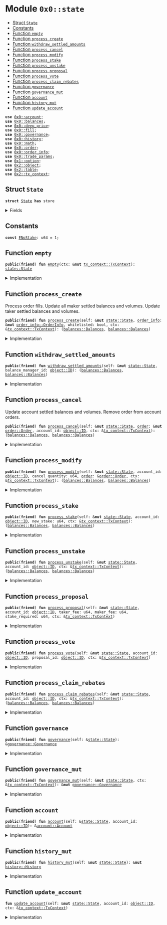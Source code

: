 
<a name="0x0_state"></a>

# Module `0x0::state`



-  [Struct `State`](#0x0_state_State)
-  [Constants](#@Constants_0)
-  [Function `empty`](#0x0_state_empty)
-  [Function `process_create`](#0x0_state_process_create)
-  [Function `withdraw_settled_amounts`](#0x0_state_withdraw_settled_amounts)
-  [Function `process_cancel`](#0x0_state_process_cancel)
-  [Function `process_modify`](#0x0_state_process_modify)
-  [Function `process_stake`](#0x0_state_process_stake)
-  [Function `process_unstake`](#0x0_state_process_unstake)
-  [Function `process_proposal`](#0x0_state_process_proposal)
-  [Function `process_vote`](#0x0_state_process_vote)
-  [Function `process_claim_rebates`](#0x0_state_process_claim_rebates)
-  [Function `governance`](#0x0_state_governance)
-  [Function `governance_mut`](#0x0_state_governance_mut)
-  [Function `account`](#0x0_state_account)
-  [Function `history_mut`](#0x0_state_history_mut)
-  [Function `update_account`](#0x0_state_update_account)


<pre><code><b>use</b> <a href="account.md#0x0_account">0x0::account</a>;
<b>use</b> <a href="balances.md#0x0_balances">0x0::balances</a>;
<b>use</b> <a href="deep_price.md#0x0_deep_price">0x0::deep_price</a>;
<b>use</b> <a href="fill.md#0x0_fill">0x0::fill</a>;
<b>use</b> <a href="governance.md#0x0_governance">0x0::governance</a>;
<b>use</b> <a href="history.md#0x0_history">0x0::history</a>;
<b>use</b> <a href="math.md#0x0_math">0x0::math</a>;
<b>use</b> <a href="order.md#0x0_order">0x0::order</a>;
<b>use</b> <a href="order_info.md#0x0_order_info">0x0::order_info</a>;
<b>use</b> <a href="trade_params.md#0x0_trade_params">0x0::trade_params</a>;
<b>use</b> <a href="dependencies/move-stdlib/option.md#0x1_option">0x1::option</a>;
<b>use</b> <a href="dependencies/sui-framework/object.md#0x2_object">0x2::object</a>;
<b>use</b> <a href="dependencies/sui-framework/table.md#0x2_table">0x2::table</a>;
<b>use</b> <a href="dependencies/sui-framework/tx_context.md#0x2_tx_context">0x2::tx_context</a>;
</code></pre>



<a name="0x0_state_State"></a>

## Struct `State`



<pre><code><b>struct</b> <a href="state.md#0x0_state_State">State</a> <b>has</b> store
</code></pre>



<details>
<summary>Fields</summary>


<dl>
<dt>
<code>accounts: <a href="dependencies/sui-framework/table.md#0x2_table_Table">table::Table</a>&lt;<a href="dependencies/sui-framework/object.md#0x2_object_ID">object::ID</a>, <a href="account.md#0x0_account_Account">account::Account</a>&gt;</code>
</dt>
<dd>

</dd>
<dt>
<code><a href="history.md#0x0_history">history</a>: <a href="history.md#0x0_history_History">history::History</a></code>
</dt>
<dd>

</dd>
<dt>
<code><a href="governance.md#0x0_governance">governance</a>: <a href="governance.md#0x0_governance_Governance">governance::Governance</a></code>
</dt>
<dd>

</dd>
</dl>


</details>

<a name="@Constants_0"></a>

## Constants


<a name="0x0_state_ENoStake"></a>



<pre><code><b>const</b> <a href="state.md#0x0_state_ENoStake">ENoStake</a>: u64 = 1;
</code></pre>



<a name="0x0_state_empty"></a>

## Function `empty`



<pre><code><b>public</b>(<b>friend</b>) <b>fun</b> <a href="state.md#0x0_state_empty">empty</a>(ctx: &<b>mut</b> <a href="dependencies/sui-framework/tx_context.md#0x2_tx_context_TxContext">tx_context::TxContext</a>): <a href="state.md#0x0_state_State">state::State</a>
</code></pre>



<details>
<summary>Implementation</summary>


<pre><code><b>public</b>(package) <b>fun</b> <a href="state.md#0x0_state_empty">empty</a>(ctx: &<b>mut</b> TxContext): <a href="state.md#0x0_state_State">State</a> {
    <b>let</b> <a href="governance.md#0x0_governance">governance</a> = <a href="governance.md#0x0_governance_empty">governance::empty</a>(ctx);
    <b>let</b> <a href="trade_params.md#0x0_trade_params">trade_params</a> = <a href="governance.md#0x0_governance">governance</a>.<a href="trade_params.md#0x0_trade_params">trade_params</a>();
    <b>let</b> <a href="history.md#0x0_history">history</a> = <a href="history.md#0x0_history_empty">history::empty</a>(<a href="trade_params.md#0x0_trade_params">trade_params</a>, ctx.epoch(), ctx);

    <a href="state.md#0x0_state_State">State</a> {
        <a href="history.md#0x0_history">history</a>,
        <a href="governance.md#0x0_governance">governance</a>,
        accounts: <a href="dependencies/sui-framework/table.md#0x2_table_new">table::new</a>(ctx),
    }
}
</code></pre>



</details>

<a name="0x0_state_process_create"></a>

## Function `process_create`

Process order fills.
Update all maker settled balances and volumes.
Update taker settled balances and volumes.


<pre><code><b>public</b>(<b>friend</b>) <b>fun</b> <a href="state.md#0x0_state_process_create">process_create</a>(self: &<b>mut</b> <a href="state.md#0x0_state_State">state::State</a>, <a href="order_info.md#0x0_order_info">order_info</a>: &<b>mut</b> <a href="order_info.md#0x0_order_info_OrderInfo">order_info::OrderInfo</a>, whitelisted: bool, ctx: &<a href="dependencies/sui-framework/tx_context.md#0x2_tx_context_TxContext">tx_context::TxContext</a>): (<a href="balances.md#0x0_balances_Balances">balances::Balances</a>, <a href="balances.md#0x0_balances_Balances">balances::Balances</a>)
</code></pre>



<details>
<summary>Implementation</summary>


<pre><code><b>public</b>(package) <b>fun</b> <a href="state.md#0x0_state_process_create">process_create</a>(
    self: &<b>mut</b> <a href="state.md#0x0_state_State">State</a>,
    <a href="order_info.md#0x0_order_info">order_info</a>: &<b>mut</b> OrderInfo,
    whitelisted: bool,
    ctx: &TxContext,
): (Balances, Balances) {
    self.<a href="governance.md#0x0_governance">governance</a>.<b>update</b>(ctx);
    self.<a href="history.md#0x0_history">history</a>.<b>update</b>(self.<a href="governance.md#0x0_governance">governance</a>.<a href="trade_params.md#0x0_trade_params">trade_params</a>(), ctx);
    <b>let</b> fills = <a href="order_info.md#0x0_order_info">order_info</a>.fills();
    <b>let</b> <b>mut</b> i = 0;

    <b>while</b> (i &lt; fills.length()) {
        <b>let</b> <a href="fill.md#0x0_fill">fill</a> = &fills[i];
        <b>let</b> maker = <a href="fill.md#0x0_fill">fill</a>.balance_manager_id();
        self.<a href="state.md#0x0_state_update_account">update_account</a>(maker, ctx);
        <b>let</b> <a href="account.md#0x0_account">account</a> = &<b>mut</b> self.accounts[maker];
        <a href="account.md#0x0_account">account</a>.process_maker_fill(<a href="fill.md#0x0_fill">fill</a>);

        <b>let</b> base_volume = <a href="fill.md#0x0_fill">fill</a>.base_quantity();
        <b>let</b> quote_volume = <a href="fill.md#0x0_fill">fill</a>.quote_quantity();
        self.<a href="history.md#0x0_history">history</a>.add_volume(base_volume, <a href="account.md#0x0_account">account</a>.active_stake());
        <b>let</b> historic_maker_fee = self.<a href="history.md#0x0_history">history</a>.historic_maker_fee(<a href="fill.md#0x0_fill">fill</a>.maker_epoch());
        <b>let</b> fee_volume = <a href="fill.md#0x0_fill">fill</a>.maker_deep_price().deep_quantity(base_volume, quote_volume);
        <b>let</b> order_maker_fee = <b>if</b> (whitelisted) {
            0
        } <b>else</b> {
            math::mul(fee_volume, historic_maker_fee)
        };
        self.<a href="history.md#0x0_history">history</a>.add_total_fees_collected(<a href="balances.md#0x0_balances_new">balances::new</a>(0, 0, order_maker_fee));

        i = i + 1;
    };

    self.<a href="state.md#0x0_state_update_account">update_account</a>(<a href="order_info.md#0x0_order_info">order_info</a>.balance_manager_id(), ctx);
    <b>let</b> <a href="account.md#0x0_account">account</a> = &<b>mut</b> self.accounts[<a href="order_info.md#0x0_order_info">order_info</a>.balance_manager_id()];
    <b>let</b> account_volume = <a href="account.md#0x0_account">account</a>.total_volume();
    <b>let</b> account_stake = <a href="account.md#0x0_account">account</a>.active_stake();

    // avg exucuted price for taker
    <b>let</b> avg_executed_price = <b>if</b> (<a href="order_info.md#0x0_order_info">order_info</a>.executed_quantity() &gt; 0) {math::div(
        <a href="order_info.md#0x0_order_info">order_info</a>.cumulative_quote_quantity(),
        <a href="order_info.md#0x0_order_info">order_info</a>.executed_quantity()
    )} <b>else</b> {0};
    <b>let</b> account_volume_in_deep =
        <a href="order_info.md#0x0_order_info">order_info</a>.order_deep_price().deep_quantity(account_volume, math::mul(account_volume, avg_executed_price));

    // taker fee will almost be calculated <b>as</b> 0 for whitelisted pools by default, <b>as</b> account_volume_in_deep is 0
    <b>let</b> taker_fee = self.<a href="governance.md#0x0_governance">governance</a>.<a href="trade_params.md#0x0_trade_params">trade_params</a>().taker_fee_for_user(account_stake, account_volume_in_deep);
    <b>let</b> maker_fee = self.<a href="governance.md#0x0_governance">governance</a>.<a href="trade_params.md#0x0_trade_params">trade_params</a>().maker_fee();

    <b>if</b> (<a href="order_info.md#0x0_order_info">order_info</a>.remaining_quantity() &gt; 0) {
        <a href="account.md#0x0_account">account</a>.add_order(<a href="order_info.md#0x0_order_info">order_info</a>.order_id());
    };
    <a href="account.md#0x0_account">account</a>.add_taker_volume(<a href="order_info.md#0x0_order_info">order_info</a>.executed_quantity());

    <b>let</b> (<b>mut</b> settled, <b>mut</b> owed) = <a href="order_info.md#0x0_order_info">order_info</a>.calculate_partial_fill_balances(taker_fee, maker_fee);
    <b>let</b> (old_settled, old_owed) = <a href="account.md#0x0_account">account</a>.settle();
    self.<a href="history.md#0x0_history">history</a>.add_total_fees_collected(<a href="balances.md#0x0_balances_new">balances::new</a>(0, 0, <a href="order_info.md#0x0_order_info">order_info</a>.paid_fees()));
    settled.add_balances(old_settled);
    owed.add_balances(old_owed);

    (settled, owed)
}
</code></pre>



</details>

<a name="0x0_state_withdraw_settled_amounts"></a>

## Function `withdraw_settled_amounts`



<pre><code><b>public</b>(<b>friend</b>) <b>fun</b> <a href="state.md#0x0_state_withdraw_settled_amounts">withdraw_settled_amounts</a>(self: &<b>mut</b> <a href="state.md#0x0_state_State">state::State</a>, balance_manager_id: <a href="dependencies/sui-framework/object.md#0x2_object_ID">object::ID</a>): (<a href="balances.md#0x0_balances_Balances">balances::Balances</a>, <a href="balances.md#0x0_balances_Balances">balances::Balances</a>)
</code></pre>



<details>
<summary>Implementation</summary>


<pre><code><b>public</b>(package) <b>fun</b> <a href="state.md#0x0_state_withdraw_settled_amounts">withdraw_settled_amounts</a>(
    self: &<b>mut</b> <a href="state.md#0x0_state_State">State</a>,
    balance_manager_id: ID,
): (Balances, Balances) {
    <b>let</b> <a href="account.md#0x0_account">account</a> = &<b>mut</b> self.accounts[balance_manager_id];

    <a href="account.md#0x0_account">account</a>.settle()
}
</code></pre>



</details>

<a name="0x0_state_process_cancel"></a>

## Function `process_cancel`

Update account settled balances and volumes.
Remove order from account orders.


<pre><code><b>public</b>(<b>friend</b>) <b>fun</b> <a href="state.md#0x0_state_process_cancel">process_cancel</a>(self: &<b>mut</b> <a href="state.md#0x0_state_State">state::State</a>, <a href="order.md#0x0_order">order</a>: &<b>mut</b> <a href="order.md#0x0_order_Order">order::Order</a>, account_id: <a href="dependencies/sui-framework/object.md#0x2_object_ID">object::ID</a>, ctx: &<a href="dependencies/sui-framework/tx_context.md#0x2_tx_context_TxContext">tx_context::TxContext</a>): (<a href="balances.md#0x0_balances_Balances">balances::Balances</a>, <a href="balances.md#0x0_balances_Balances">balances::Balances</a>)
</code></pre>



<details>
<summary>Implementation</summary>


<pre><code><b>public</b>(package) <b>fun</b> <a href="state.md#0x0_state_process_cancel">process_cancel</a>(
    self: &<b>mut</b> <a href="state.md#0x0_state_State">State</a>,
    <a href="order.md#0x0_order">order</a>: &<b>mut</b> Order,
    account_id: ID,
    ctx: &TxContext,
): (Balances, Balances) {
    self.<a href="governance.md#0x0_governance">governance</a>.<b>update</b>(ctx);
    self.<a href="history.md#0x0_history">history</a>.<b>update</b>(self.<a href="governance.md#0x0_governance">governance</a>.<a href="trade_params.md#0x0_trade_params">trade_params</a>(), ctx);
    self.<a href="state.md#0x0_state_update_account">update_account</a>(account_id, ctx);
    <a href="order.md#0x0_order">order</a>.set_canceled();

    <b>let</b> epoch = <a href="order.md#0x0_order">order</a>.epoch();
    <b>let</b> maker_fee = self.<a href="history.md#0x0_history">history</a>.historic_maker_fee(epoch);
    <b>let</b> <a href="balances.md#0x0_balances">balances</a> = <a href="order.md#0x0_order">order</a>.calculate_cancel_refund(maker_fee, <a href="dependencies/move-stdlib/option.md#0x1_option_none">option::none</a>());

    <b>let</b> <a href="account.md#0x0_account">account</a> = &<b>mut</b> self.accounts[account_id];
    <a href="account.md#0x0_account">account</a>.remove_order(<a href="order.md#0x0_order">order</a>.order_id());
    <a href="account.md#0x0_account">account</a>.add_settled_balances(<a href="balances.md#0x0_balances">balances</a>);

    <a href="account.md#0x0_account">account</a>.settle()
}
</code></pre>



</details>

<a name="0x0_state_process_modify"></a>

## Function `process_modify`



<pre><code><b>public</b>(<b>friend</b>) <b>fun</b> <a href="state.md#0x0_state_process_modify">process_modify</a>(self: &<b>mut</b> <a href="state.md#0x0_state_State">state::State</a>, account_id: <a href="dependencies/sui-framework/object.md#0x2_object_ID">object::ID</a>, cancel_quantity: u64, <a href="order.md#0x0_order">order</a>: &<a href="order.md#0x0_order_Order">order::Order</a>, ctx: &<a href="dependencies/sui-framework/tx_context.md#0x2_tx_context_TxContext">tx_context::TxContext</a>): (<a href="balances.md#0x0_balances_Balances">balances::Balances</a>, <a href="balances.md#0x0_balances_Balances">balances::Balances</a>)
</code></pre>



<details>
<summary>Implementation</summary>


<pre><code><b>public</b>(package) <b>fun</b> <a href="state.md#0x0_state_process_modify">process_modify</a>(
    self: &<b>mut</b> <a href="state.md#0x0_state_State">State</a>,
    account_id: ID,
    cancel_quantity: u64,
    <a href="order.md#0x0_order">order</a>: &Order,
    ctx: &TxContext,
): (Balances, Balances) {
    self.<a href="governance.md#0x0_governance">governance</a>.<b>update</b>(ctx);
    self.<a href="history.md#0x0_history">history</a>.<b>update</b>(self.<a href="governance.md#0x0_governance">governance</a>.<a href="trade_params.md#0x0_trade_params">trade_params</a>(), ctx);
    self.<a href="state.md#0x0_state_update_account">update_account</a>(account_id, ctx);

    <b>let</b> epoch = <a href="order.md#0x0_order">order</a>.epoch();
    <b>let</b> maker_fee = self.<a href="history.md#0x0_history">history</a>.historic_maker_fee(epoch);
    <b>let</b> <a href="balances.md#0x0_balances">balances</a> = <a href="order.md#0x0_order">order</a>.calculate_cancel_refund(maker_fee, <a href="dependencies/move-stdlib/option.md#0x1_option_some">option::some</a>(cancel_quantity));

    self.accounts[account_id].add_settled_balances(<a href="balances.md#0x0_balances">balances</a>);

    self.accounts[account_id].settle()
}
</code></pre>



</details>

<a name="0x0_state_process_stake"></a>

## Function `process_stake`



<pre><code><b>public</b>(<b>friend</b>) <b>fun</b> <a href="state.md#0x0_state_process_stake">process_stake</a>(self: &<b>mut</b> <a href="state.md#0x0_state_State">state::State</a>, account_id: <a href="dependencies/sui-framework/object.md#0x2_object_ID">object::ID</a>, new_stake: u64, ctx: &<a href="dependencies/sui-framework/tx_context.md#0x2_tx_context_TxContext">tx_context::TxContext</a>): (<a href="balances.md#0x0_balances_Balances">balances::Balances</a>, <a href="balances.md#0x0_balances_Balances">balances::Balances</a>)
</code></pre>



<details>
<summary>Implementation</summary>


<pre><code><b>public</b>(package) <b>fun</b> <a href="state.md#0x0_state_process_stake">process_stake</a>(
    self: &<b>mut</b> <a href="state.md#0x0_state_State">State</a>,
    account_id: ID,
    new_stake: u64,
    ctx: &TxContext,
): (Balances, Balances) {
    self.<a href="governance.md#0x0_governance">governance</a>.<b>update</b>(ctx);
    self.<a href="history.md#0x0_history">history</a>.<b>update</b>(self.<a href="governance.md#0x0_governance">governance</a>.<a href="trade_params.md#0x0_trade_params">trade_params</a>(), ctx);
    self.<a href="state.md#0x0_state_update_account">update_account</a>(account_id, ctx);

    <b>let</b> (stake_before, stake_after) = self.accounts[account_id].add_stake(new_stake);
    self.<a href="governance.md#0x0_governance">governance</a>.adjust_voting_power(stake_before, stake_after);

    self.accounts[account_id].settle()
}
</code></pre>



</details>

<a name="0x0_state_process_unstake"></a>

## Function `process_unstake`



<pre><code><b>public</b>(<b>friend</b>) <b>fun</b> <a href="state.md#0x0_state_process_unstake">process_unstake</a>(self: &<b>mut</b> <a href="state.md#0x0_state_State">state::State</a>, account_id: <a href="dependencies/sui-framework/object.md#0x2_object_ID">object::ID</a>, ctx: &<a href="dependencies/sui-framework/tx_context.md#0x2_tx_context_TxContext">tx_context::TxContext</a>): (<a href="balances.md#0x0_balances_Balances">balances::Balances</a>, <a href="balances.md#0x0_balances_Balances">balances::Balances</a>)
</code></pre>



<details>
<summary>Implementation</summary>


<pre><code><b>public</b>(package) <b>fun</b> <a href="state.md#0x0_state_process_unstake">process_unstake</a>(
    self: &<b>mut</b> <a href="state.md#0x0_state_State">State</a>,
    account_id: ID,
    ctx: &TxContext,
): (Balances, Balances) {
    self.<a href="governance.md#0x0_governance">governance</a>.<b>update</b>(ctx);
    self.<a href="history.md#0x0_history">history</a>.<b>update</b>(self.<a href="governance.md#0x0_governance">governance</a>.<a href="trade_params.md#0x0_trade_params">trade_params</a>(), ctx);
    self.<a href="state.md#0x0_state_update_account">update_account</a>(account_id, ctx);

    <b>let</b> <a href="account.md#0x0_account">account</a> = &<b>mut</b> self.accounts[account_id];
    <b>let</b> active_stake = <a href="account.md#0x0_account">account</a>.active_stake();
    <b>let</b> inactive_stake = <a href="account.md#0x0_account">account</a>.inactive_stake();
    <b>let</b> voted_proposal = <a href="account.md#0x0_account">account</a>.voted_proposal();
    <a href="account.md#0x0_account">account</a>.remove_stake();
    self.<a href="governance.md#0x0_governance">governance</a>.adjust_voting_power(active_stake + inactive_stake, 0);
    self.<a href="governance.md#0x0_governance">governance</a>.adjust_vote(voted_proposal, <a href="dependencies/move-stdlib/option.md#0x1_option_none">option::none</a>(), active_stake);

    <a href="account.md#0x0_account">account</a>.settle()
}
</code></pre>



</details>

<a name="0x0_state_process_proposal"></a>

## Function `process_proposal`



<pre><code><b>public</b>(<b>friend</b>) <b>fun</b> <a href="state.md#0x0_state_process_proposal">process_proposal</a>(self: &<b>mut</b> <a href="state.md#0x0_state_State">state::State</a>, account_id: <a href="dependencies/sui-framework/object.md#0x2_object_ID">object::ID</a>, taker_fee: u64, maker_fee: u64, stake_required: u64, ctx: &<a href="dependencies/sui-framework/tx_context.md#0x2_tx_context_TxContext">tx_context::TxContext</a>)
</code></pre>



<details>
<summary>Implementation</summary>


<pre><code><b>public</b>(package) <b>fun</b> <a href="state.md#0x0_state_process_proposal">process_proposal</a>(
    self: &<b>mut</b> <a href="state.md#0x0_state_State">State</a>,
    account_id: ID,
    taker_fee: u64,
    maker_fee: u64,
    stake_required: u64,
    ctx: &TxContext,
) {
    self.<a href="governance.md#0x0_governance">governance</a>.<b>update</b>(ctx);
    self.<a href="history.md#0x0_history">history</a>.<b>update</b>(self.<a href="governance.md#0x0_governance">governance</a>.<a href="trade_params.md#0x0_trade_params">trade_params</a>(), ctx);
    self.<a href="state.md#0x0_state_update_account">update_account</a>(account_id, ctx);

    <b>let</b> stake = self.accounts[account_id].active_stake();
    <b>assert</b>!(stake &gt; 0, <a href="state.md#0x0_state_ENoStake">ENoStake</a>);

    self.<a href="governance.md#0x0_governance">governance</a>.add_proposal(taker_fee, maker_fee, stake_required, stake, account_id);
    self.<a href="state.md#0x0_state_process_vote">process_vote</a>(account_id, account_id, ctx);
}
</code></pre>



</details>

<a name="0x0_state_process_vote"></a>

## Function `process_vote`



<pre><code><b>public</b>(<b>friend</b>) <b>fun</b> <a href="state.md#0x0_state_process_vote">process_vote</a>(self: &<b>mut</b> <a href="state.md#0x0_state_State">state::State</a>, account_id: <a href="dependencies/sui-framework/object.md#0x2_object_ID">object::ID</a>, proposal_id: <a href="dependencies/sui-framework/object.md#0x2_object_ID">object::ID</a>, ctx: &<a href="dependencies/sui-framework/tx_context.md#0x2_tx_context_TxContext">tx_context::TxContext</a>)
</code></pre>



<details>
<summary>Implementation</summary>


<pre><code><b>public</b>(package) <b>fun</b> <a href="state.md#0x0_state_process_vote">process_vote</a>(
    self: &<b>mut</b> <a href="state.md#0x0_state_State">State</a>,
    account_id: ID,
    proposal_id: ID,
    ctx: &TxContext,
) {
    self.<a href="governance.md#0x0_governance">governance</a>.<b>update</b>(ctx);
    self.<a href="history.md#0x0_history">history</a>.<b>update</b>(self.<a href="governance.md#0x0_governance">governance</a>.<a href="trade_params.md#0x0_trade_params">trade_params</a>(), ctx);
    self.<a href="state.md#0x0_state_update_account">update_account</a>(account_id, ctx);

    <b>let</b> <a href="account.md#0x0_account">account</a> = &<b>mut</b> self.accounts[account_id];
    <b>assert</b>!(<a href="account.md#0x0_account">account</a>.active_stake() &gt; 0, <a href="state.md#0x0_state_ENoStake">ENoStake</a>);

    <b>let</b> prev_proposal = <a href="account.md#0x0_account">account</a>.set_voted_proposal(<a href="dependencies/move-stdlib/option.md#0x1_option_some">option::some</a>(proposal_id));
    self.<a href="governance.md#0x0_governance">governance</a>.adjust_vote(
        prev_proposal,
        <a href="dependencies/move-stdlib/option.md#0x1_option_some">option::some</a>(proposal_id),
        <a href="account.md#0x0_account">account</a>.active_stake(),
    );
}
</code></pre>



</details>

<a name="0x0_state_process_claim_rebates"></a>

## Function `process_claim_rebates`



<pre><code><b>public</b>(<b>friend</b>) <b>fun</b> <a href="state.md#0x0_state_process_claim_rebates">process_claim_rebates</a>(self: &<b>mut</b> <a href="state.md#0x0_state_State">state::State</a>, account_id: <a href="dependencies/sui-framework/object.md#0x2_object_ID">object::ID</a>, ctx: &<a href="dependencies/sui-framework/tx_context.md#0x2_tx_context_TxContext">tx_context::TxContext</a>): (<a href="balances.md#0x0_balances_Balances">balances::Balances</a>, <a href="balances.md#0x0_balances_Balances">balances::Balances</a>)
</code></pre>



<details>
<summary>Implementation</summary>


<pre><code><b>public</b>(package) <b>fun</b> <a href="state.md#0x0_state_process_claim_rebates">process_claim_rebates</a>(
    self: &<b>mut</b> <a href="state.md#0x0_state_State">State</a>,
    account_id: ID,
    ctx: &TxContext,
): (Balances, Balances) {
    self.<a href="governance.md#0x0_governance">governance</a>.<b>update</b>(ctx);
    self.<a href="history.md#0x0_history">history</a>.<b>update</b>(self.<a href="governance.md#0x0_governance">governance</a>.<a href="trade_params.md#0x0_trade_params">trade_params</a>(), ctx);
    self.<a href="state.md#0x0_state_update_account">update_account</a>(account_id, ctx);

    <b>let</b> <a href="account.md#0x0_account">account</a> = &<b>mut</b> self.accounts[account_id];
    <a href="account.md#0x0_account">account</a>.claim_rebates();

    <a href="account.md#0x0_account">account</a>.settle()
}
</code></pre>



</details>

<a name="0x0_state_governance"></a>

## Function `governance`



<pre><code><b>public</b>(<b>friend</b>) <b>fun</b> <a href="governance.md#0x0_governance">governance</a>(self: &<a href="state.md#0x0_state_State">state::State</a>): &<a href="governance.md#0x0_governance_Governance">governance::Governance</a>
</code></pre>



<details>
<summary>Implementation</summary>


<pre><code><b>public</b>(package) <b>fun</b> <a href="governance.md#0x0_governance">governance</a>(
    self: &<a href="state.md#0x0_state_State">State</a>,
): &Governance {
    &self.<a href="governance.md#0x0_governance">governance</a>
}
</code></pre>



</details>

<a name="0x0_state_governance_mut"></a>

## Function `governance_mut`



<pre><code><b>public</b>(<b>friend</b>) <b>fun</b> <a href="state.md#0x0_state_governance_mut">governance_mut</a>(self: &<b>mut</b> <a href="state.md#0x0_state_State">state::State</a>, ctx: &<a href="dependencies/sui-framework/tx_context.md#0x2_tx_context_TxContext">tx_context::TxContext</a>): &<b>mut</b> <a href="governance.md#0x0_governance_Governance">governance::Governance</a>
</code></pre>



<details>
<summary>Implementation</summary>


<pre><code><b>public</b>(package) <b>fun</b> <a href="state.md#0x0_state_governance_mut">governance_mut</a>(
    self: &<b>mut</b> <a href="state.md#0x0_state_State">State</a>,
    ctx: &TxContext,
): &<b>mut</b> Governance {
    self.<a href="governance.md#0x0_governance">governance</a>.<b>update</b>(ctx);

    &<b>mut</b> self.<a href="governance.md#0x0_governance">governance</a>
}
</code></pre>



</details>

<a name="0x0_state_account"></a>

## Function `account`



<pre><code><b>public</b>(<b>friend</b>) <b>fun</b> <a href="account.md#0x0_account">account</a>(self: &<a href="state.md#0x0_state_State">state::State</a>, account_id: <a href="dependencies/sui-framework/object.md#0x2_object_ID">object::ID</a>): &<a href="account.md#0x0_account_Account">account::Account</a>
</code></pre>



<details>
<summary>Implementation</summary>


<pre><code><b>public</b>(package) <b>fun</b> <a href="account.md#0x0_account">account</a>(
    self: &<a href="state.md#0x0_state_State">State</a>,
    account_id: ID,
): &Account {
    &self.accounts[account_id]
}
</code></pre>



</details>

<a name="0x0_state_history_mut"></a>

## Function `history_mut`



<pre><code><b>public</b>(<b>friend</b>) <b>fun</b> <a href="state.md#0x0_state_history_mut">history_mut</a>(self: &<b>mut</b> <a href="state.md#0x0_state_State">state::State</a>): &<b>mut</b> <a href="history.md#0x0_history_History">history::History</a>
</code></pre>



<details>
<summary>Implementation</summary>


<pre><code><b>public</b>(package) <b>fun</b> <a href="state.md#0x0_state_history_mut">history_mut</a>(
    self: &<b>mut</b> <a href="state.md#0x0_state_State">State</a>,
): &<b>mut</b> History {
    &<b>mut</b> self.<a href="history.md#0x0_history">history</a>
}
</code></pre>



</details>

<a name="0x0_state_update_account"></a>

## Function `update_account`



<pre><code><b>fun</b> <a href="state.md#0x0_state_update_account">update_account</a>(self: &<b>mut</b> <a href="state.md#0x0_state_State">state::State</a>, account_id: <a href="dependencies/sui-framework/object.md#0x2_object_ID">object::ID</a>, ctx: &<a href="dependencies/sui-framework/tx_context.md#0x2_tx_context_TxContext">tx_context::TxContext</a>)
</code></pre>



<details>
<summary>Implementation</summary>


<pre><code><b>fun</b> <a href="state.md#0x0_state_update_account">update_account</a>(
    self: &<b>mut</b> <a href="state.md#0x0_state_State">State</a>,
    account_id: ID,
    ctx: &TxContext,
) {
    <b>if</b> (!self.accounts.contains(account_id)) {
        self.accounts.add(account_id, <a href="account.md#0x0_account_empty">account::empty</a>(ctx));
    };

    <b>let</b> <a href="account.md#0x0_account">account</a> = &<b>mut</b> self.accounts[account_id];
    <b>let</b> (prev_epoch, maker_volume, active_stake) = <a href="account.md#0x0_account">account</a>.<b>update</b>(ctx);
    <b>if</b> (prev_epoch &gt; 0 && maker_volume &gt; 0 && active_stake &gt; 0) {
        <b>let</b> rebates = self.<a href="history.md#0x0_history">history</a>.calculate_rebate_amount(prev_epoch, maker_volume, active_stake);
        <a href="account.md#0x0_account">account</a>.add_rebates(<a href="balances.md#0x0_balances_new">balances::new</a>(0, 0, rebates));
    }
}
</code></pre>



</details>
